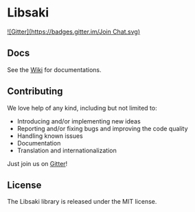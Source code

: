 # Libsaki

[![Gitter](https://badges.gitter.im/Join Chat.svg)](https://gitter.im/mjpancake)

## Docs

See the [Wiki](https://github.com/mjpancake/libsaki/wiki) for documentations. 

## Contributing

We love help of any kind, including but not limited to:

- Introducing and/or implementing new ideas
- Reporting and/or fixing bugs and improving the code quality
- Handling known issues
- Documentation
- Translation and internationalization

Just join us on [Gitter](https://gitter.im/mjpancake)!

## License

The Libsaki library is released under the MIT license. 
